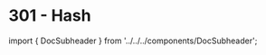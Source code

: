 # 301 - Hash

import { DocSubheader } from '../../../components/DocSubheader';

<DocSubheader text= "Information covering the use of the hash token in the Provenance Blockchain for investment, staking, and control."
/>
